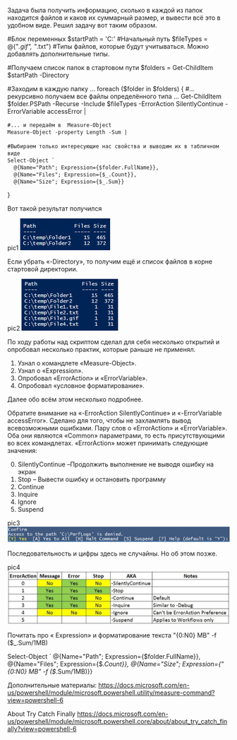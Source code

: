 Задача была получить информацию, сколько в каждой из папок находится файлов и каков их суммарный размер, и вывести всё это в удобном виде. Решил задачу вот таким образом.

#Блок переменных
$startPath = 'C:\' #Начальный путь
$fileTypes = @("*.gif", "*.txt") #Типы файлов, которые будут учитываться. Можно добавлять дополнительные типы.

#Получаем список папок в стартовом пути
$folders = Get-ChildItem $startPath -Directory

#Заходим в каждую папку ...
foreach ($folder in $folders)
{
    #... рекурсивно получаем все файлы определённого типа ...
    Get-ChildItem $folder.PSPath -Recurse -Include $fileTypes -ErrorAction SilentlyContinue -ErrorVariable accessError | 

    #... и передаём в  Measure-Object
    Measure-Object -property Length -Sum | 
  
    #Выбираем только интересующие нас свойства и выводим их в табличном виде
    Select-Object `
      @{Name="Path"; Expression={$folder.FullName}}, 
      @{Name="Files"; Expression={$_.Count}}, 
      @{Name="Size"; Expression={$_.Sum}}
} 

Вот такой результат получился
 
 pic1
 ![powershell/1.png](/assets/images/powershell/1.png)

Если убрать «-Directory», то получим ещё и список файлов в корне стартовой директории.
 
 pic2
 ![powershell/2.png](/assets/images/powershell/2.png)

По ходу работы над скриптом сделал для себя несколько открытий и опробовал несколько практик, которые раньше не применял.

1.	Узнал о командлете «Measure-Object».
2.	Узнал о «Expression».
3.	Опробовал «ErrorAction» и «ErrorVariable».
4.	Опробовал «условное форматирование».

Далее обо всём этом несколько подробнее.

Обратите внимание на «-ErrorAction SilentlyContinue» и «-ErrorVariable accessError». Сделано для того, чтобы не захламлять вывод всевозможными ошибками. Пару слов о «ErrorAction» и «ErrorVariable». Оба они являются «Common» параметрами, то есть присутствующими во всех командлетах. «ErrorAction» может принимать следующие значения:

0. SilentlyContinue –Продолжить выполнение не выводя ошибку на экран
1. Stop		–  Вывести ошибку и остановить программу
2. Continue		
3. Inquire
4. Ignore 
5. Suspend 

 pic3
 ![powershell/3.png](/assets/images/powershell/3.png)

Последовательность и цифры здесь не случайны. Но об этом позже.

 
pic4
![powershell/4.jpg](/assets/images/powershell/4.jpg)

Почитать про « Expression» и форматирование текста
"{0:N0} MB" -f ($_.Sum/1MB) 

Select-Object `
      @{Name="Path"; Expression={$folder.FullName}}, 
      @{Name="Files"; Expression={$_.Count}}, 
      @{Name="Size"; Expression={"{0:N0} MB" -f ($_.Sum/1MB)}} 


Дополнительные материалы:
https://docs.microsoft.com/en-us/powershell/module/microsoft.powershell.utility/measure-command?view=powershell-6

About Try Catch Finally
https://docs.microsoft.com/en-us/powershell/module/microsoft.powershell.core/about/about_try_catch_finally?view=powershell-6
